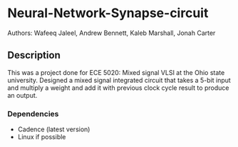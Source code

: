 # Neural-Network-Synapse-circuit
Authors: Wafeeq Jaleel, Andrew Bennett, Kaleb Marshall, Jonah Carter

## Description
This was a project done for ECE 5020: Mixed signal VLSI at the Ohio state university. Designed a mixed signal integrated circuit that takes a 5-bit input and multiply a weight and add it with previous clock cycle result to produce an output. 

### Dependencies
* Cadence (latest version)
* Linux if possible
